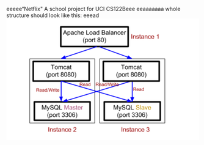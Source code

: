 eeeee“Netflix"
A school project for UCI CS122Beee
eeaaaaaaa
whole structure should look like this:
eeead
![image](https://github.com/cxk123/-Netflix-CS122B/blob/master/images/struture.PNG)
